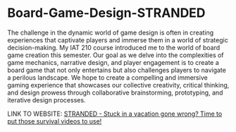 # Board-Game-Design-STRANDED

The challenge in the dynamic world of game design is often in creating experiences that captivate players and immerse them in a world of strategic decision-making. My IAT 210 course introduced me to the world of board game creation this semester. Our goal as we delve into the complexities of game mechanics, narrative design, and player engagement is to create a board game that not only entertains but also challenges players to navigate a perilous landscape. We hope to create a compelling and immersive gaming experience that showcases our collective creativity, critical thinking, and design prowess through collaborative brainstorming, prototyping, and iterative design processes.

LINK TO WEBSITE: [STRANDED - Stuck in a vacation gone wrong? Time to put those survival videos to use!](https://sites.google.com/view/stranded-board-game-iat-210/home)
